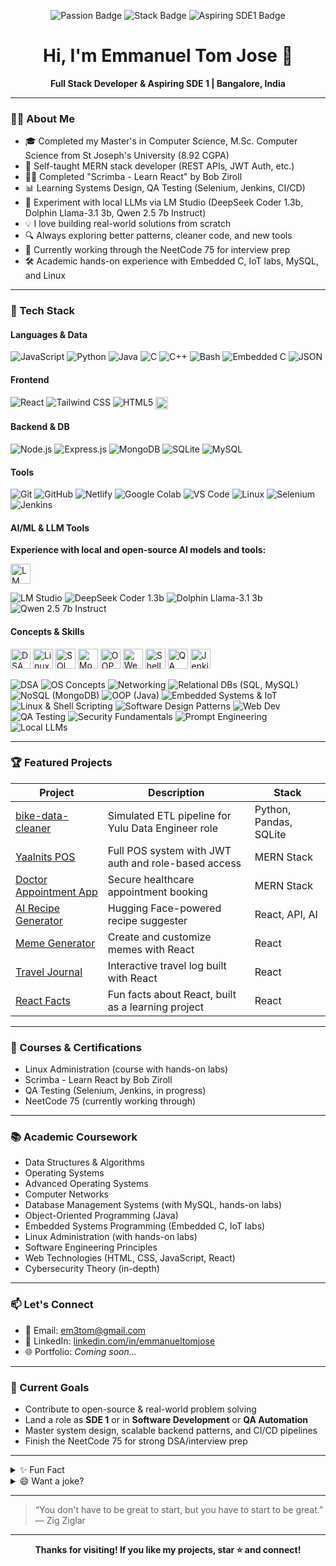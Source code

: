 <!-- Badges Section -->
<p align="center">
  <img src="https://img.shields.io/badge/Code%20with-Passion-orange?style=flat-square" alt="Passion Badge"/>
  <img src="https://img.shields.io/badge/Stack-MERN-blueviolet?style=flat-square" alt="Stack Badge"/>
  <img src="https://img.shields.io/badge/SDE1-Aspiring-blue?style=flat-square" alt="Aspiring SDE1 Badge"/>
</p>

<h1 align="center">Hi, I'm Emmanuel Tom Jose 👋</h1>

<p align="center">
  <b>Full Stack Developer & Aspiring SDE 1 | Bangalore, India</b>
</p>

---

### 👨‍💻 About Me

- 🎓 Completed my Master's in Computer Science, M.Sc. Computer Science from St Joseph's University (8.92 CGPA)
- 🦄 Self-taught MERN stack developer (REST APIs, JWT Auth, etc.)
- 🧑‍💼 Completed "Scrimba - Learn React" by Bob Ziroll
- 📊 Learning Systems Design, QA Testing (Selenium, Jenkins, CI/CD)
- 🤖 Experiment with local LLMs via LM Studio (DeepSeek Coder 1.3b, Dolphin Llama-3.1 3b, Qwen 2.5 7b Instruct)
- 💡 I love building real-world solutions from scratch
- 🔍 Always exploring better patterns, cleaner code, and new tools
- 🧠 Currently working through the NeetCode 75 for interview prep
- 🛠️ Academic hands-on experience with Embedded C, IoT labs, MySQL, and Linux

---

### 🚀 Tech Stack

#### Languages & Data
![JavaScript](https://img.shields.io/badge/-JavaScript-black?style=flat-square&logo=javascript)
![Python](https://img.shields.io/badge/-Python-black?style=flat-square&logo=python)
![Java](https://img.shields.io/badge/-Java-black?style=flat-square&logo=java)
![C](https://img.shields.io/badge/-C-black?style=flat-square&logo=c)
![C++](https://img.shields.io/badge/-C++-black?style=flat-square&logo=cplusplus)
![Bash](https://img.shields.io/badge/-Bash-black?style=flat-square&logo=gnubash)
![Embedded C](https://img.shields.io/badge/-Embedded%20C-black?style=flat-square&logo=c)
![JSON](https://img.shields.io/badge/-JSON-black?style=flat-square&logo=json)

#### Frontend
![React](https://img.shields.io/badge/-React-black?style=flat-square&logo=react)
![Tailwind CSS](https://img.shields.io/badge/-Tailwind_CSS-black?style=flat-square&logo=tailwindcss)
![HTML5](https://img.shields.io/badge/-HTML5-black?style=flat-square&logo=html5)
<img src="https://img.shields.io/badge/-CSS3-black?style=flat-square&logo=css3&logoColor=1572B6" alt="CSS3" style="height:20px;vertical-align:middle;"/>

#### Backend & DB
![Node.js](https://img.shields.io/badge/-Node.js-black?style=flat-square&logo=node.js)
![Express.js](https://img.shields.io/badge/-Express.js-black?style=flat-square&logo=express)
![MongoDB](https://img.shields.io/badge/-MongoDB-black?style=flat-square&logo=mongodb)
![SQLite](https://img.shields.io/badge/-SQLite-black?style=flat-square&logo=sqlite)
![MySQL](https://img.shields.io/badge/-MySQL-black?style=flat-square&logo=mysql)

#### Tools
![Git](https://img.shields.io/badge/-Git-black?style=flat-square&logo=git)
![GitHub](https://img.shields.io/badge/-GitHub-black?style=flat-square&logo=github)
![Netlify](https://img.shields.io/badge/-Netlify-black?style=flat-square&logo=netlify)
![Google Colab](https://img.shields.io/badge/-Google_Colab-black?style=flat-square&logo=googlecolab)
![VS Code](https://img.shields.io/badge/-VS_Code-black?style=flat-square&logo=visualstudiocode)
![Linux](https://img.shields.io/badge/-Linux-black?style=flat-square&logo=linux)
![Selenium](https://img.shields.io/badge/-Selenium-black?style=flat-square&logo=selenium)
![Jenkins](https://img.shields.io/badge/-Jenkins-black?style=flat-square&logo=jenkins)

#### AI/ML & LLM Tools

**Experience with local and open-source AI models and tools:**

<p>
  <img src="https://lmstudio.ai/favicon.ico" alt="LM Studio" width="32" title="LM Studio"/>
</p>

![LM Studio](https://img.shields.io/badge/-LM%20Studio-black?style=flat-square&logo=none)
![DeepSeek Coder 1.3b](https://img.shields.io/badge/-DeepSeek%20Coder%201.3b-black?style=flat-square&logo=none)
![Dolphin Llama-3.1 3b](https://img.shields.io/badge/-Dolphin%20Llama--3.1%203b-black?style=flat-square&logo=none)
![Qwen 2.5 7b Instruct](https://img.shields.io/badge/-Qwen%202.5%207b%20Instruct-black?style=flat-square&logo=none)

#### Concepts & Skills
<p>
  <img src="https://cdn.jsdelivr.net/gh/devicons/devicon/icons/python/python-original.svg" alt="DSA" width="32" title="DSA"/>
  <img src="https://cdn.jsdelivr.net/gh/devicons/devicon/icons/linux/linux-original.svg" alt="Linux" width="32" title="Linux & Shell Scripting"/>
  <img src="https://cdn.jsdelivr.net/gh/devicons/devicon/icons/mysql/mysql-original.svg" alt="SQL" width="32" title="Relational DBs (SQL, MySQL)"/>
  <img src="https://cdn.jsdelivr.net/gh/devicons/devicon/icons/mongodb/mongodb-original.svg" alt="MongoDB" width="32" title="NoSQL (MongoDB)"/>
  <img src="https://cdn.jsdelivr.net/gh/devicons/devicon/icons/java/java-original.svg" alt="OOP (Java)" width="32" title="OOP (Java)"/>
  <img src="https://cdn.jsdelivr.net/gh/devicons/devicon/icons/react/react-original.svg" alt="Web Dev" width="32" title="Web Dev"/>
  <img src="https://cdn.jsdelivr.net/gh/devicons/devicon/icons/bash/bash-original.svg" alt="Shell Scripting" width="32" title="Shell Scripting"/>
  <img src="https://cdn.jsdelivr.net/gh/devicons/devicon/icons/selenium/selenium-original.svg" alt="QA Testing" width="32" title="QA Testing"/>
  <img src="https://cdn.jsdelivr.net/gh/devicons/devicon/icons/jenkins/jenkins-original.svg" alt="Jenkins" width="32" title="Jenkins"/>
</p>

![DSA](https://img.shields.io/badge/-DSA-black?style=flat-square)
![OS Concepts](https://img.shields.io/badge/-OS%20Concepts-black?style=flat-square)
![Networking](https://img.shields.io/badge/-Networking-black?style=flat-square)
![Relational DBs (SQL, MySQL)](https://img.shields.io/badge/-Relational%20DBs%20(SQL,%20MySQL)-black?style=flat-square)
![NoSQL (MongoDB)](https://img.shields.io/badge/-NoSQL%20(MongoDB)-black?style=flat-square)
![OOP (Java)](https://img.shields.io/badge/-OOP%20(Java)-black?style=flat-square)
![Embedded Systems & IoT](https://img.shields.io/badge/-Embedded%20Systems%20&%20IoT-black?style=flat-square)
![Linux & Shell Scripting](https://img.shields.io/badge/-Linux%20&%20Shell%20Scripting-black?style=flat-square)
![Software Design Patterns](https://img.shields.io/badge/-Software%20Design%20Patterns-black?style=flat-square)
![Web Dev](https://img.shields.io/badge/-Web%20Dev-black?style=flat-square)
![QA Testing](https://img.shields.io/badge/-QA%20Testing-black?style=flat-square)
![Security Fundamentals](https://img.shields.io/badge/-Security%20Fundamentals-black?style=flat-square)
![Prompt Engineering](https://img.shields.io/badge/-Prompt%20Engineering-black?style=flat-square)
![Local LLMs](https://img.shields.io/badge/-Local%20LLMs-black?style=flat-square)

---

### 🏆 Featured Projects

| Project | Description | Stack |
|---------|-------------|-------|
| [bike-data-cleaner](https://github.com/leantos/bike-data-cleaner) | Simulated ETL pipeline for Yulu Data Engineer role | Python, Pandas, SQLite |
| [Yaalnits POS](https://github.com/nosfeefearatu/yaalnits-pos) | Full POS system with JWT auth and role-based access | MERN Stack |
| [Doctor Appointment App](https://github.com/nosfeefearatu/doctor-appointment) | Secure healthcare appointment booking | MERN Stack |
| [AI Recipe Generator](https://github.com/leantos/chef-gusteau) | Hugging Face-powered recipe suggester | React, API, AI |
| [Meme Generator](https://github.com/leantos/meme-generator-react) | Create and customize memes with React | React |
| [Travel Journal](https://github.com/leantos/travel-journal) | Interactive travel log built with React | React |
| [React Facts](https://github.com/leantos/react_facts) | Fun facts about React, built as a learning project | React | |

---

### 📜 Courses & Certifications

- Linux Administration (course with hands-on labs)
- Scrimba - Learn React by Bob Ziroll
- QA Testing (Selenium, Jenkins, in progress)
- NeetCode 75 (currently working through)

---

### 📚 Academic Coursework

- Data Structures & Algorithms
- Operating Systems
- Advanced Operating Systems
- Computer Networks
- Database Management Systems (with MySQL, hands-on labs)
- Object-Oriented Programming (Java)
- Embedded Systems Programming (Embedded C, IoT labs)
- Linux Administration (with hands-on labs)
- Software Engineering Principles
- Web Technologies (HTML, CSS, JavaScript, React)
- Cybersecurity Theory (in-depth)

---

### 📫 Let's Connect

- 📧 Email: [em3tom@gmail.com](mailto:em3tom@gmail.com)
- 💼 LinkedIn: [linkedin.com/in/emmanueltomjose](https://linkedin.com/in/emmanueltomjose)
- 🌐 Portfolio: *Coming soon...*

---

### 🎯 Current Goals

- Contribute to open-source & real-world problem solving
- Land a role as **SDE 1** or in **Software Development** or **QA Automation**
- Master system design, scalable backend patterns, and CI/CD pipelines
- Finish the NeetCode 75 for strong DSA/interview prep

---

<details>
  <summary>✨ Fun Fact</summary>
  <p>I play the piano, and I love improvising tunes by ear!</p>
</details>

<details>
  <summary>😄 Want a joke?</summary>
  <p>Why do programmers prefer dark mode?<br>
  Because light attracts bugs!</p>
</details>

---

> “You don't have to be great to start, but you have to start to be great.”  
> — Zig Ziglar

---

<p align="center">
  <b>Thanks for visiting! If you like my projects, star ⭐ and connect!</b>
</p>
